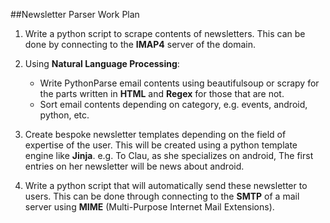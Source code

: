 ##Newsletter Parser Work Plan

1. Write a python script to scrape contents of newsletters. This can be done by connecting to the **IMAP4** server of the domain.

2. Using **Natural Language Processing**:
	*	Write PythonParse email contents using beautifulsoup or scrapy for the parts written in **HTML** and **Regex** for those that are not.
	*	Sort email contents depending on category, e.g. events, android, python, etc.

3. Create bespoke newsletter templates depending on the field of expertise of the user. This will be created using a python template engine like **Jinja**. e.g. To Clau, as she specializes on android, The first entries on her newsletter will be news about android.

4. Write a python script that will automatically send these newsletter to users. This can be done through connecting to the **SMTP** of a mail server using **MIME** (Multi-Purpose Internet Mail Extensions).
